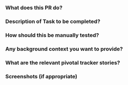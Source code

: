 ### What does this PR do?

### Description of Task to be completed?

### How should this be manually tested?

### Any background context you want to provide?


### What are the relevant pivotal tracker stories?


### Screenshots (if appropriate)
